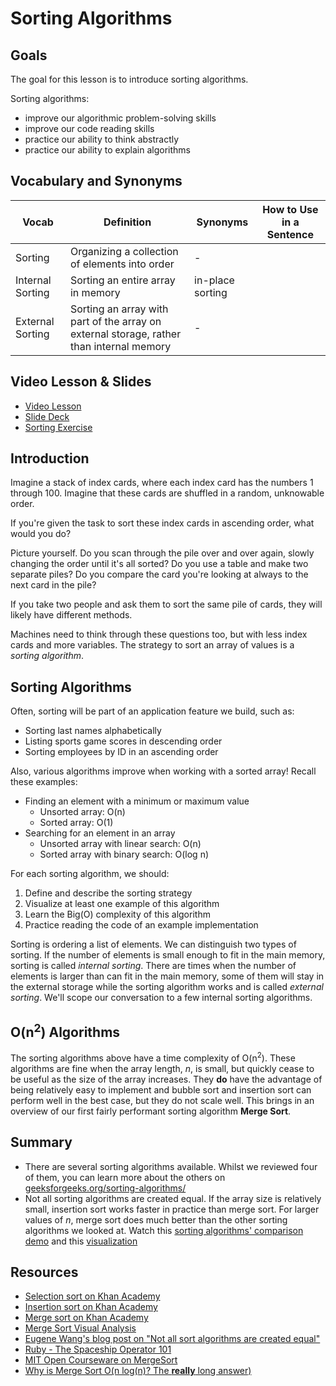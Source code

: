 # Sorting Algorithms

## Goals

The goal for this lesson is to introduce sorting algorithms.

Sorting algorithms:

- improve our algorithmic problem-solving skills
- improve our code reading skills
- practice our ability to think abstractly
- practice our ability to explain algorithms

## Vocabulary and Synonyms

| Vocab            | Definition                                                                               | Synonyms         | How to Use in a Sentence |
| ---------------- | ---------------------------------------------------------------------------------------- | ---------------- | ------------------------ |
| Sorting          | Organizing a collection of elements into order                                           | -                |
| Internal Sorting | Sorting an entire array in memory                                                        | in-place sorting |
| External Sorting | Sorting an array with part of the array on external storage, rather than internal memory | -                |

## Video Lesson & Slides

- [Video Lesson](https://adaacademy.hosted.panopto.com/Panopto/Pages/Viewer.aspx?id=a4668a63-9fb8-4778-b0a4-aaca006b34c8)
- [Slide Deck](https://docs.google.com/presentation/d/1GkYP84Cbg3I5KS_wIfRN8Gn-5tQ_46vV5zWt1dTZn14/edit?usp=sharing)
- [Sorting Exercise](https://github.com/Ada-c14/string-manipulation-practice)

## Introduction

Imagine a stack of index cards, where each index card has the numbers 1 through 100. Imagine that these cards are shuffled in a random, unknowable order.

If you're given the task to sort these index cards in ascending order, what would you do?

Picture yourself. Do you scan through the pile over and over again, slowly changing the order until it's all sorted? Do you use a table and make two separate piles? Do you compare the card you're looking at always to the next card in the pile?

If you take two people and ask them to sort the same pile of cards, they will likely have different methods.

Machines need to think through these questions too, but with less index cards and more variables. The strategy to sort an array of values is a _sorting algorithm_.

## Sorting Algorithms

Often, sorting will be part of an application feature we build, such as:

- Sorting last names alphabetically
- Listing sports game scores in descending order
- Sorting employees by ID in an ascending order

Also, various algorithms improve when working with a sorted array! Recall these examples:

- Finding an element with a minimum or maximum value
    - Unsorted array: O(n)
    - Sorted array: O(1)
- Searching for an element in an array
    - Unsorted array with linear search: O(n)
    - Sorted array with binary search: O(log n)

For each sorting algorithm, we should:

1. Define and describe the sorting strategy
1. Visualize at least one example of this algorithm
1. Learn the Big(O) complexity of this algorithm
1. Practice reading the code of an example implementation

Sorting is ordering a list of elements. We can distinguish two types of sorting. If the number of elements is small enough to fit in the main memory, sorting is called _internal sorting_. There are times when the number of elements is larger than can fit in the main memory, some of them will stay in the external storage while the sorting algorithm works and is called _external sorting_. We'll scope our conversation to a few internal sorting algorithms.

## O(n<sup>2</sup>) Algorithms

The sorting algorithms above have a time complexity of O(n<sup>2</sup>). These algorithms are fine when the array length, _n_, is small, but quickly cease to be useful as the size of the array increases. They **do** have the advantage of being relatively easy to implement and bubble sort and insertion sort can perform well in the best case, but they do not scale well. This brings in an overview of our first fairly performant sorting algorithm **Merge Sort**.

## Summary

- There are several sorting algorithms available. Whilst we reviewed four of them, you can learn more about the others on [geeksforgeeks.org/sorting-algorithms/](http://www.geeksforgeeks.org/sorting-algorithms/)
- Not all sorting algorithms are created equal. If the array size is relatively small, insertion sort works faster in practice than merge sort. For larger values of _n_, merge sort does much better than the other sorting algorithms we looked at. Watch this [sorting algorithms' comparison demo](https://www.youtube.com/watch?v=ZZuD6iUe3Pc) and this [visualization](https://www.cs.usfca.edu/~galles/visualization/ComparisonSort.html)

## Resources

- [Selection sort on Khan Academy](https://www.khanacademy.org/computing/computer-science/algorithms/sorting-algorithms/a/sorting)
- [Insertion sort on Khan Academy](https://www.khanacademy.org/computing/computer-science/algorithms/insertion-sort/a/insertion-sort)
- [Merge sort on Khan Academy](https://www.khanacademy.org/computing/computer-science/algorithms/merge-sort/a/divide-and-conquer-algorithms)
- [Merge Sort Visual Analysis](https://www.youtube.com/watch?v=w4LRRn7GgqU)
- [Eugene Wang's blog post on "Not all sort algorithms are created equal"](http://eewang.github.io/blog/2013/04/22/sort-algorithms/)
- [Ruby - The Spaceship Operator 101](https://medium.com/@albert.s.chun/ruby-the-spaceship-operator-101-717b42566971)
- [MIT Open Courseware on MergeSort](https://www.youtube.com/watch?v=g1AwUYauqgg)
- [Why is Merge Sort O(n log(n)? The **really** long answer)](https://www.youtube.com/watch?v=alJswNJ4P3U)
